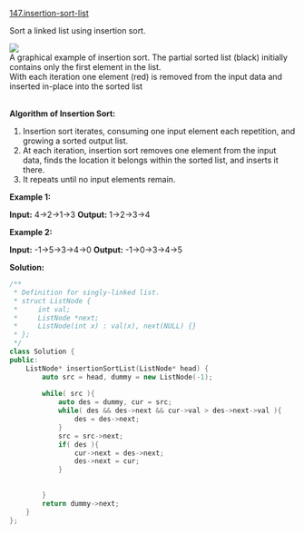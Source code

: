 [147.insertion-sort-list](https://leetcode.com/problems/insertion-sort-list/)  

Sort a linked list using insertion sort.

![](https://upload.wikimedia.org/wikipedia/commons/0/0f/Insertion-sort-example-300px.gif)  
A graphical example of insertion sort. The partial sorted list (black) initially contains only the first element in the list.  
With each iteration one element (red) is removed from the input data and inserted in-place into the sorted list  
 

**Algorithm of Insertion Sort:**

1.  Insertion sort iterates, consuming one input element each repetition, and growing a sorted output list.
2.  At each iteration, insertion sort removes one element from the input data, finds the location it belongs within the sorted list, and inserts it there.
3.  It repeats until no input elements remain.

  
**Example 1:**

**Input:** 4->2->1->3
**Output:** 1->2->3->4

**Example 2:**

**Input:** -1->5->3->4->0
**Output:** -1->0->3->4->5  



**Solution:**  

```cpp
/**
 * Definition for singly-linked list.
 * struct ListNode {
 *     int val;
 *     ListNode *next;
 *     ListNode(int x) : val(x), next(NULL) {}
 * };
 */
class Solution {
public:
    ListNode* insertionSortList(ListNode* head) {
        auto src = head, dummy = new ListNode(-1);
        
        while( src ){
            auto des = dummy, cur = src;
            while( des && des->next && cur->val > des->next->val ){
                des = des->next;
            }
            src = src->next;
            if( des ){
                cur->next = des->next;
                des->next = cur;
            }
            
            
        }
        return dummy->next;
    }
};
```
      